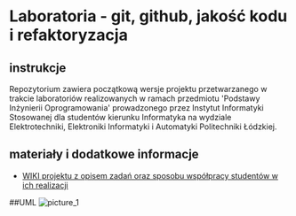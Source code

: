 # Laboratoria - git, github, jakość kodu i refaktoryzacja

## instrukcje

Repozytorium zawiera początkową wersje projektu przetwarzanego w trakcie laboratoriów 
realizowanych w ramach przedmiotu 'Podstawy Inżynierii Oprogramowania' prowadzonego 
przez Instytut Informatyki Stosowanej dla studentów kierunku Informatyka 
na wydziale Elektrotechniki, Elektroniki Informatyki i Automatyki Politechniki Łódzkiej.

## materiały i dodatkowe informacje

- [WIKI projektu z opisem zadań oraz sposobu współpracy studentów w ich realizacji](https://github.com/iis-io-team/pio_git_rhymers/wiki)

##UML
![picture_1](https://i.postimg.cc/HsHxjgTJ/diagram-URL.png)
